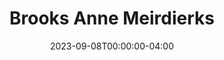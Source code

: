 ---
title: Brooks Anne Meirdierks
aliases: 
  - /people/brooks-ann-meirdierks
  - /people/brooks-anne-hayes
other_names:
  - Brooks Ann Meierdierks
  - Brooks Anne Hayes
featured_image: Brooks-Anne-Meirdierks.webp
featured_image_attr: Josh Andrews
featured_image_attr_link: 
featured_image_alt: 
featured_image_caption: 
Socials:
  Facebook: 
  Twitter: 
  Instagram: 
  LinkedIn: 
  IBDB: 
  IMDb: nm1251654
  Website: 
date: 2023-09-08T00:00:00-04:00
---